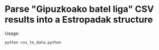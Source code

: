 # Parse "Gipuzkoako batel liga" CSV results into a Estropadak structure

Usage:

```python
python csv_to_data.python
```

